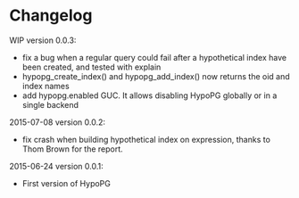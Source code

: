 Changelog
=========

WIP version 0.0.3:

  - fix a bug when a regular query could fail after a hypothetical index have
  been created, and tested with explain
  - hypopg_create_index() and hypopg_add_index() now returns the oid and index
  names
  - add hypopg.enabled GUC. It allows disabling HypoPG globally or in a single
  backend

2015-07-08 version 0.0.2:

  - fix crash when building hypothetical index on expression, thanks to Thom
  Brown for the report.

2015-06-24 version 0.0.1:

  - First version of HypoPG
